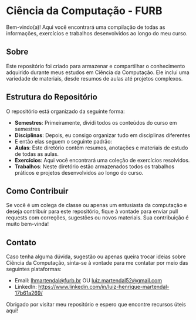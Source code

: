 # Ciência da Computação - FURB

Bem-vindo(a)! Aqui você encontrará uma compilação de todas as informações, exercícios e trabalhos desenvolvidos ao longo do meu curso.

## Sobre

Este repositório foi criado para armazenar e compartilhar o conhecimento adquirido durante meus estudos em Ciência da Computação. Ele inclui uma variedade de materiais, desde resumos de aulas até projetos complexos.

## Estrutura do Repositório

O repositório está organizado da seguinte forma:

- **Semestres**: Primeiramente, dividi todos os conteúdos do curso em semestres
- **Disciplinas**: Depois, eu consigo organizar tudo em disciplinas diferentes
- E então elas seguem o seguinte padrão:
- **Aulas**: Este diretório contém resumos, anotações e materiais de estudo de todas as aulas.
- **Exercícios**: Aqui você encontrará uma coleção de exercícios resolvidos.
- **Trabalhos**: Neste diretório estão armazenados todos os trabalhos práticos e projetos desenvolvidos ao longo do curso.

## Como Contribuir

Se você é um colega de classe ou apenas um entusiasta da computação e deseja contribuir para este repositório, fique à vontade para enviar pull requests com correções, sugestões ou novos materiais. Sua contribuição é muito bem-vinda!

## Contato

Caso tenha alguma dúvida, sugestão ou apenas queira trocar ideias sobre Ciência da Computação, sinta-se à vontade para me contatar por meio das seguintes plataformas:

- Email: lhmartendal@furb.br OU luiz.martendal52@gmail.com
- LinkedIn: https://www.linkedin.com/in/luiz-henrique-martendal-17b61a269/

Obrigado por visitar meu repositório e espero que encontre recursos úteis aqui!
